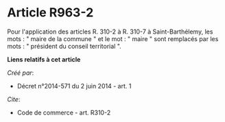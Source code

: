 # Article R963-2

Pour l'application des articles R. 310-2 à R. 310-7 à Saint-Barthélemy, les mots : " maire de la commune " et le mot : "
maire " sont remplacés par les mots : " président du conseil territorial ".

**Liens relatifs à cet article**

_Créé par_:

  - Décret n°2014-571 du 2 juin 2014 - art. 1

_Cite_:

  - Code de commerce - art. R310-2
